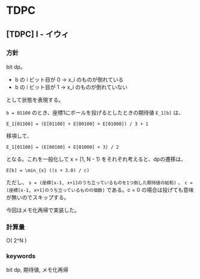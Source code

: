 # TDPC

## [TDPC] I - イウィ

### 方針

bit dp。

- b の i ビット目が 0 -> x_i のものが倒れている
- b の i ビット目が 1 -> x_i のものが倒れていない

として状態を表現する。

`b = 01100` のとき、座標1にボールを投げるとしたときの期待値 `E_1[b]` は、

```
E_1[01100] = (E[01100] + E[00100] + E[01000]) / 3 + 1
```

移項して、

```
E_1[01100] = (E[00100] + E[01000] + 3) / 2
```

となる。これを一般化して x = [1, N - 1) をそれぞれ考えると、dpの遷移は、

```
E[b] = \min_{x} ((s + 3.0) / c)
```

ただし、 `s = (座標[x-1, x+1]のうち立っているものを1つ倒した期待値の総和)` 、 `c = (座標[x-1, x+1]のうち立っているものの個数)` である。c = 0 の場合は投げても意味が無いのでスキップする。

今回はメモ化再帰で実装した。


### 計算量

O( 2^N )


### keywords

bit dp, 期待値, メモ化再帰
